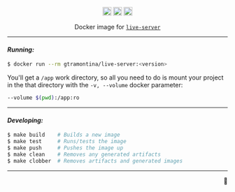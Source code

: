 <p align="center">
  <a href="https://hub.docker.com/r/gtramontina/live-server/tags/"><img height="20" alt="Docker Tags" src="https://img.shields.io/badge/dynamic/json.svg?style=for-the-badge&label=%F0%9F%90%B3%20tags&colorB=066da5&query=$.count&uri=https%3A%2F%2Fhub.docker.com%2Fv2%2Frepositories%2Fgtramontina%2Flive-server%2Ftags"></a>
  <a href="https://hub.docker.com/r/gtramontina/live-server/tags/"><img height="20" alt="Docker Latest Tag" src="https://img.shields.io/badge/dynamic/json.svg?style=for-the-badge&label=%F0%9F%90%B3%20latest%20tag&colorB=066da5&query=$.results[0].name&uri=https%3A%2F%2Fhub.docker.com%2Fv2%2Frepositories%2Fgtramontina%2Flive-server%2Ftags"></a>
  <a href="https://travis-ci.org/gtramontina/docker-live-server"><img height="20" alt="Travis" src="https://img.shields.io/travis/gtramontina/docker-live-server.svg?style=for-the-badge"></a>
</p>

<p align="center">
  Docker image for <a href="https://github.com/tapio/live-server"><code>live-server</code></a>
</p>

---

#### _Running:_

```sh
$ docker run --rm gtramontina/live-server:<version>
```

You'll get a `/app` work directory, so all you need to do is mount your project in the that directory with the `-v, --volume` docker parameter:

```sh
--volume $(pwd):/app:ro
```

---

#### _Developing:_

```sh
$ make build    # Builds a new image
$ make test     # Runs/tests the image
$ make push     # Pushes the image up
$ make clean    # Removes any generated artifacts
$ make clobber  # Removes artifacts and generated images
```

---

<p align="right">🐳</p>

